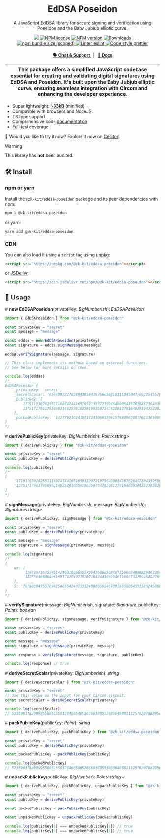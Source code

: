 <p align="center">
    <h1 align="center">
        EdDSA Poseidon
    </h1>
    <p align="center">A JavaScript EdDSA library for secure signing and verification using  <a href="https://www.poseidon-hash.info">Poseidon</a> and the <a href="https://eips.ethereum.org/EIPS/eip-2494">Baby Jubjub</a> elliptic curve.</p>
</p>

<p align="center">
    <a href="https://github.com/privacy-scaling-explorations/zk-kit">
        <img src="https://img.shields.io/badge/project-zk--kit-blue.svg?style=flat-square">
    </a>
    <a href="https://github.com/privacy-scaling-explorations/zk-kit/tree/main/packages/eddsa-poseidon/LICENSE">
        <img alt="NPM license" src="https://img.shields.io/npm/l/%40zk-kit%2Feddsa-poseidon?style=flat-square">
    </a>
    <a href="https://www.npmjs.com/package/@zk-kit/eddsa-poseidon">
        <img alt="NPM version" src="https://img.shields.io/npm/v/@zk-kit/eddsa-poseidon?style=flat-square" />
    </a>
    <a href="https://npmjs.org/package/@zk-kit/eddsa-poseidon">
        <img alt="Downloads" src="https://img.shields.io/npm/dm/@zk-kit/eddsa-poseidon.svg?style=flat-square" />
    </a>
    <a href="https://bundlephobia.com/package/@zk-kit/eddsa-poseidon">
        <img alt="npm bundle size (scoped)" src="https://img.shields.io/bundlephobia/minzip/@zk-kit/eddsa-poseidon" />
    </a>
    <a href="https://eslint.org/">
        <img alt="Linter eslint" src="https://img.shields.io/badge/linter-eslint-8080f2?style=flat-square&logo=eslint" />
    </a>
    <a href="https://prettier.io/">
        <img alt="Code style prettier" src="https://img.shields.io/badge/code%20style-prettier-f8bc45?style=flat-square&logo=prettier" />
    </a>
</p>

<div align="center">
    <h4>
        <a href="https://appliedzkp.org/discord">
            🗣️ Chat &amp; Support
        </a>
        <span>&nbsp;&nbsp;|&nbsp;&nbsp;</span>
        <a href="https://zkkit.pse.dev/modules/_zk_kit_eddsa_poseidon.html">
            📘 Docs
        </a>
    </h4>
</div>

| This package offers a simplified JavaScript codebase essential for creating and validating digital signatures using EdDSA and Poseidon. It's built upon the Baby Jubjub elliptic curve, ensuring seamless integration with [Circom](https://github.com/iden3/circom) and enhancing the developer experience. |
| ------------------------------------------------------------------------------------------------------------------------------------------------------------------------------------------------------------------------------------------------------------------------------------------------------------ |

-   Super lightweight: [**~33kB**](https://bundlephobia.com/package/@zk-kit/eddsa-poseidon) (minified)
-   Compatible with browsers and NodeJS
-   TS type support
-   Comprehensive code [documentation](https://zkkit.pse.dev/modules/_zk_kit_eddsa_poseidon.html)
-   Full test coverage

👾 Would you like to try it now? Explore it now on [Ceditor](https://ceditor.cedoor.dev/52787e4ad57d2f2076648d509efc3448)!

> [!WARNING]  
> This library has **not** been audited.

## 🛠 Install

### npm or yarn

Install the `@zk-kit/eddsa-poseidon` package and its peer dependencies with npm:

```bash
npm i @zk-kit/eddsa-poseidon
```

or yarn:

```bash
yarn add @zk-kit/eddsa-poseidon
```

### CDN

You can also load it using a `script` tag using [unpkg](https://unpkg.com/):

```html
<script src="https://unpkg.com/@zk-kit/eddsa-poseidon"></script>
```

or [JSDelivr](https://www.jsdelivr.com/):

```html
<script src="https://cdn.jsdelivr.net/npm/@zk-kit/eddsa-poseidon"></script>
```

## 📜 Usage

\# **new EdDSAPoseidon**(privateKey: _BigNumberish_): _EdDSAPoseidon_

```typescript
import { EdDSAPoseidon } from "@zk-kit/eddsa-poseidon"

const privateKey = "secret"
const message = "message"

const eddsa = new EdDSAPoseidon(privateKey)
const signature = eddsa.signMessage(message)

eddsa.verifySignature(message, signature)

// This class implements its methods based on external functions.
// See below for more details on them.

console.log(eddsa)
/*
EdDSAPoseidon {
    _privateKey: 'secret',
    _secretScalar: '6544992227624943856419766050818315045047569225455760139072025985369615672473',
    _publicKey: [
        17191193026255111087474416516591393721975640005415762645730433950079177536248n,
        13751717961795090314625781035919035073474308127816403910435238282697898234143n
    ],
    _packedPublicKey: '14277921624107172450683599157880963081763136590946434672207840996093731170206'
}
*/
```

\# **derivePublicKey**(privateKey: _BigNumberish_): _Point\<string>_

```typescript
import { derivePublicKey } from "@zk-kit/eddsa-poseidon"

const privateKey = "secret"
const publicKey = derivePublicKey(privateKey)

console.log(publicKey)
/*
[
    '17191193026255111087474416516591393721975640005415762645730433950079177536248',
    '13751717961795090314625781035919035073474308127816403910435238282697898234143'
]
*/
```

\# **signMessage**(privateKey: _BigNumberish_, message: _BigNumberish_): _Signature\<string>_

```typescript
import { derivePublicKey, signMessage } from "@zk-kit/eddsa-poseidon"

const privateKey = "secret"
const publicKey = derivePublicKey(privateKey)

const message = "message"
const signature = signMessage(privateKey, message)

console.log(signature)
/*
{    
    R8: [
        '12949573675545142400102669657964360005184873166024880859462384824349649539693',
        '18253636630408169174294927826710424418689461166073329946402765380454102840608'
    ],
    S: '701803947557694254685424075312408605924670918868054593580245088593184746870'
}
*/
```

\# **verifySignature**(message: _BigNumberish_, signature: _Signature_, publicKey: _Point_): _boolean_

```typescript
import { derivePublicKey, signMessage, verifySignature } from "@zk-kit/eddsa-poseidon"

const privateKey = "secret"
const publicKey = derivePublicKey(privateKey)

const message = "message"
const signature = signMessage(privateKey, message)

const response = verifySignature(message, signature, publicKey)

console.log(response) // true
```

\# **deriveSecretScalar**(privateKey: _BigNumberish_): _string_

```typescript
import { deriveSecretScalar } from "@zk-kit/eddsa-poseidon"

const privateKey = "secret"
// Use this value as the input for your Circom circuit.
const secretScalar = deriveSecretScalar(privateKey)

console.log(secretScalar)
// 52359937820999550851358128406546520360380553803646081112576207882956925379784n
```

\# **packPublicKey**(publicKey: _Point_): _string_

```typescript
import { derivePublicKey, packPublicKey } from "@zk-kit/eddsa-poseidon"

const privateKey = "secret"
const publicKey = derivePublicKey(privateKey)

const packedPublicKey = packPublicKey(publicKey)

console.log(packedPublicKey)
// 52359937820999550851358128406546520360380553803646081112576207882956925379784n
```

\# **unpackPublicKey**(publicKey: _BigNumber_): _Point\<string>_

```typescript
import { derivePublicKey, packPublicKey, unpackPublicKey } from "@zk-kit/eddsa-poseidon"

const privateKey = "secret"
const publicKey = derivePublicKey(privateKey)

const packedPublicKey = packPublicKey(publicKey)

const unpackedPublicKey = unpackPublicKey(packedPublicKey)

console.log(publicKey[0] === unpackedPublicKey[0]) // true
console.log(publicKey[1] === unpackedPublicKey[1]) // true
```
